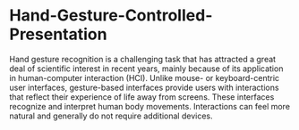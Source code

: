 # Hand-Gesture-Controlled-Presentation
Hand gesture recognition is a challenging task that has attracted a great deal of scientific interest in recent years, mainly because of its application in human-computer interaction (HCI). Unlike mouse- or keyboard-centric user interfaces, gesture-based interfaces provide users with interactions that reflect their experience of life away from screens. These interfaces recognize and interpret human body movements. Interactions can feel more natural and generally do not require additional devices.
